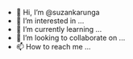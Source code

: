 - 👋 Hi, I’m @suzankarunga
- 👀 I’m interested in ...
- 🌱 I’m currently learning ...
- 💞️ I’m looking to collaborate on ...
- 📫 How to reach me ...

<!---
suzankarunga/suzankarunga is a ✨ special ✨ repository because its `README.md` (this file) appears on your GitHub profile.
You can click the Preview link to take a look at your changes.
--->
